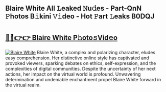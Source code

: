 ## Blaire White All 𝙻eaked 𝙽u𝚍es - Part-QnN 𝙿hotos B𝚒kini 𝚅𝚒deo - Hot 𝙿art 𝙻eaks B0DQJ

# <h2><a href="http://ld4w2n7.urlbe.top/?page=Blaire+White">🔗🔗👉👉 Blaire White P𝚑oto𝚜Vid𝚎o</a></h2>

[![Blaire White](https://i.imgur.com/eBuTRDB.gif)](http://ld4w2n7.urlbe.top/?page=Blaire+White)
Blaire White, a complex and polarizing character, eludes easy comprehension. Her distinctive online style has captivated and provoked viewers, sparking debates on ethics, self-expression, and the complexities of digital communities. Despite the uncertainty of her next actions, her impact on the virtual world is profound. Unwavering determination and undeniable enchantment propel Blaire White forward in the virtual realm.
